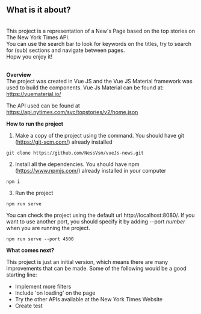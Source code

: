 
## What is it about?
<br />
This project is a representation of a New's Page based on the top stories on The New York Times API. <br />
You can use the search bar to look for keywords on the titles, try to search for (sub) sections and navigate between pages.<br />
Hopw you enjoy it! <br /><br />

**Overview**
<br />
The project was created in Vue JS and the Vue JS Material framework was used to build the components.
Vue Js Material can be found at: https://vuematerial.io/ <br />

The API used can be found at https://api.nytimes.com/svc/topstories/v2/home.json

**How to run the project**
1. Make a copy of the project using the command. You should have git (https://git-scm.com/) already installed 
```
git clone https://github.com/NessVsm/vueJs-news.git
```

2. Install all the dependencies. You should have npm (https://www.npmjs.com/) already installed in your computer
```
npm i
```
3. Run the project 
```
npm run serve
``` 
You can check the project using the default url http://localhost:8080/. If you want to use another port, you should specify it by adding --port _number_ when you are running the project. <br />
```
npm run serve --port 4500
``` 

**What comes next?** <br />

This project is just an initial version, which means there are many improvements that can be made. Some of the following would be a good starting line:
- Implement more filters
- Include 'on loading' on the page
- Try the other APIs available at the New York Times Website
- Create test

